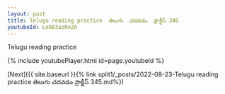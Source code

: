 ```yaml
---
layout: post
title: Telugu reading practice  తెలుగు  చదవడం  ప్రాక్టీస్ 346
youtubeId: LnbB3azRnZA
---
```

 
 
Telugu reading practice
 
 
 
 
 


{% include youtubePlayer.html id=page.youtubeId %}
 
[Next]({{ site.baseurl }}{% link  split1/_posts/2022-08-23-Telugu reading practice  తెలుగు  చదవడం  ప్రాక్టీస్ 345.md%})
 
